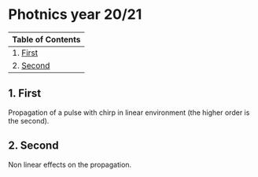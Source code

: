 # Photnics year 20/21
| Table of Contents|
|--------|
|1. [First](#uno)|
|2. [Second](#due)|
<a name="due"></a>
## 1. First

Propagation of a pulse with chirp in linear environment (the higher order is the second).

## 2. Second

Non linear effects on the propagation.
